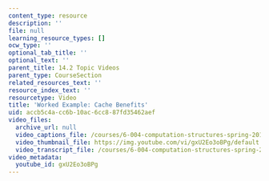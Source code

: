 ```yaml
---
content_type: resource
description: ''
file: null
learning_resource_types: []
ocw_type: ''
optional_tab_title: ''
optional_text: ''
parent_title: 14.2 Topic Videos
parent_type: CourseSection
related_resources_text: ''
resource_index_text: ''
resourcetype: Video
title: 'Worked Example: Cache Benefits'
uid: accb5c4a-cc6b-10ac-6cc8-87fd35462aef
video_files:
  archive_url: null
  video_captions_file: /courses/6-004-computation-structures-spring-2017/498746fd569153999b53f77e9ac92d0e_gxU2Eo3oBPg.vtt
  video_thumbnail_file: https://img.youtube.com/vi/gxU2Eo3oBPg/default.jpg
  video_transcript_file: /courses/6-004-computation-structures-spring-2017/258e26cb8214f56977933a9a74f74739_gxU2Eo3oBPg.pdf
video_metadata:
  youtube_id: gxU2Eo3oBPg
---
```

